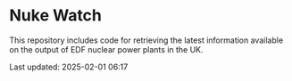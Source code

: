 # Nuke Watch

This repository includes code for retrieving the latest information available on the output of EDF nuclear power plants in the UK.

Last updated: 2025-02-01 06:17